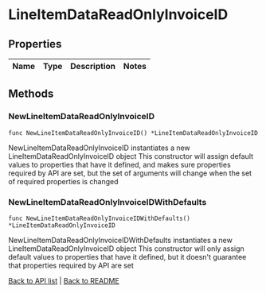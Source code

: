 # LineItemDataReadOnlyInvoiceID

## Properties

Name | Type | Description | Notes
------------ | ------------- | ------------- | -------------

## Methods

### NewLineItemDataReadOnlyInvoiceID

`func NewLineItemDataReadOnlyInvoiceID() *LineItemDataReadOnlyInvoiceID`

NewLineItemDataReadOnlyInvoiceID instantiates a new LineItemDataReadOnlyInvoiceID object
This constructor will assign default values to properties that have it defined,
and makes sure properties required by API are set, but the set of arguments
will change when the set of required properties is changed

### NewLineItemDataReadOnlyInvoiceIDWithDefaults

`func NewLineItemDataReadOnlyInvoiceIDWithDefaults() *LineItemDataReadOnlyInvoiceID`

NewLineItemDataReadOnlyInvoiceIDWithDefaults instantiates a new LineItemDataReadOnlyInvoiceID object
This constructor will only assign default values to properties that have it defined,
but it doesn't guarantee that properties required by API are set


[Back to API list](../README.md#documentation-for-api-endpoints) | [Back to README](../README.md)
